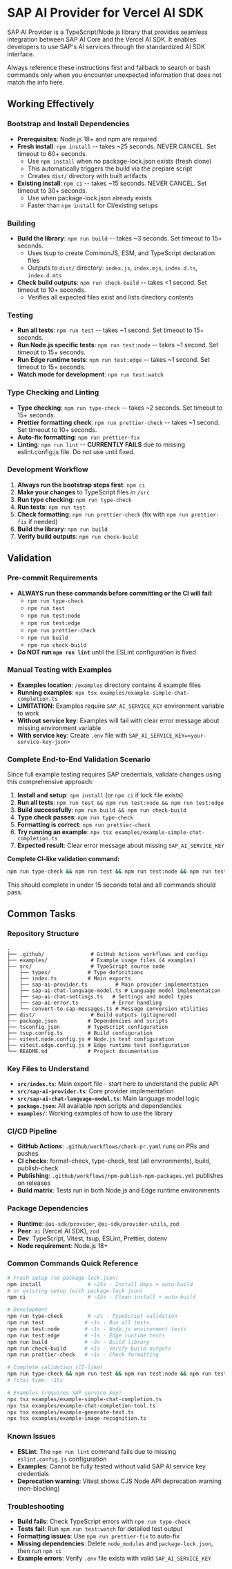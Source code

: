 # SAP AI Provider for Vercel AI SDK

SAP AI Provider is a TypeScript/Node.js library that provides seamless integration between SAP AI Core and the Vercel AI SDK. It enables developers to use SAP's AI services through the standardized AI SDK interface.

Always reference these instructions first and fallback to search or bash commands only when you encounter unexpected information that does not match the info here.

## Working Effectively

### Bootstrap and Install Dependencies
- **Prerequisites**: Node.js 18+ and npm are required
- **Fresh install**: `npm install` -- takes ~25 seconds. NEVER CANCEL. Set timeout to 60+ seconds.
  - Use `npm install` when no package-lock.json exists (fresh clone)
  - This automatically triggers the build via the prepare script
  - Creates `dist/` directory with built artifacts
- **Existing install**: `npm ci` -- takes ~15 seconds. NEVER CANCEL. Set timeout to 30+ seconds.
  - Use when package-lock.json already exists
  - Faster than `npm install` for CI/existing setups

### Building
- **Build the library**: `npm run build` -- takes ~3 seconds. Set timeout to 15+ seconds.
  - Uses tsup to create CommonJS, ESM, and TypeScript declaration files
  - Outputs to `dist/` directory: `index.js`, `index.mjs`, `index.d.ts`, `index.d.mts`
- **Check build outputs**: `npm run check-build` -- takes <1 second. Set timeout to 10+ seconds.
  - Verifies all expected files exist and lists directory contents

### Testing
- **Run all tests**: `npm run test` -- takes ~1 second. Set timeout to 15+ seconds.
- **Run Node.js specific tests**: `npm run test:node` -- takes ~1 second. Set timeout to 15+ seconds.
- **Run Edge runtime tests**: `npm run test:edge` -- takes ~1 second. Set timeout to 15+ seconds.
- **Watch mode for development**: `npm run test:watch`

### Type Checking and Linting
- **Type checking**: `npm run type-check` -- takes ~2 seconds. Set timeout to 15+ seconds.
- **Prettier formatting check**: `npm run prettier-check` -- takes ~1 second. Set timeout to 10+ seconds.
- **Auto-fix formatting**: `npm run prettier-fix`
- **Linting**: `npm run lint` -- **CURRENTLY FAILS** due to missing eslint.config.js file. Do not use until fixed.

### Development Workflow
1. **Always run the bootstrap steps first**: `npm ci`
2. **Make your changes** to TypeScript files in `/src`
3. **Run type checking**: `npm run type-check`
4. **Run tests**: `npm run test`
5. **Check formatting**: `npm run prettier-check` (fix with `npm run prettier-fix` if needed)
6. **Build the library**: `npm run build`
7. **Verify build outputs**: `npm run check-build`

## Validation

### Pre-commit Requirements
- **ALWAYS run these commands before committing or the CI will fail**:
  - `npm run type-check`
  - `npm run test`
  - `npm run test:node`
  - `npm run test:edge`  
  - `npm run prettier-check`
  - `npm run build`
  - `npm run check-build`
- **Do NOT run `npm run lint`** until the ESLint configuration is fixed

### Manual Testing with Examples
- **Examples location**: `/examples` directory contains 4 example files
- **Running examples**: `npx tsx examples/example-simple-chat-completion.ts`
- **LIMITATION**: Examples require `SAP_AI_SERVICE_KEY` environment variable to work
- **Without service key**: Examples will fail with clear error message about missing environment variable
- **With service key**: Create `.env` file with `SAP_AI_SERVICE_KEY=<your-service-key-json>`

### Complete End-to-End Validation Scenario
Since full example testing requires SAP credentials, validate changes using this comprehensive approach:

1. **Install and setup**: `npm install` (or `npm ci` if lock file exists)
2. **Run all tests**: `npm run test && npm run test:node && npm run test:edge`
3. **Build successfully**: `npm run build && npm run check-build`
4. **Type check passes**: `npm run type-check`
5. **Formatting is correct**: `npm run prettier-check`
6. **Try running an example**: `npx tsx examples/example-simple-chat-completion.ts`
7. **Expected result**: Clear error message about missing `SAP_AI_SERVICE_KEY`

**Complete CI-like validation command:**
```bash
npm run type-check && npm run test && npm run test:node && npm run test:edge && npm run prettier-check && npm run build && npm run check-build
```
This should complete in under 15 seconds total and all commands should pass.

## Common Tasks

### Repository Structure
```
.
├── .github/               # GitHub Actions workflows and configs
├── examples/              # Example usage files (4 examples)
├── src/                   # TypeScript source code
│   ├── types/            # Type definitions
│   ├── index.ts          # Main exports
│   ├── sap-ai-provider.ts         # Main provider implementation
│   ├── sap-ai-chat-language-model.ts # Language model implementation
│   ├── sap-ai-chat-settings.ts   # Settings and model types
│   ├── sap-ai-error.ts           # Error handling
│   └── convert-to-sap-messages.ts # Message conversion utilities
├── dist/                  # Build outputs (gitignored)
├── package.json          # Dependencies and scripts
├── tsconfig.json         # TypeScript configuration
├── tsup.config.ts        # Build configuration
├── vitest.node.config.js # Node.js test configuration
├── vitest.edge.config.js # Edge runtime test configuration
└── README.md             # Project documentation
```

### Key Files to Understand
- **`src/index.ts`**: Main export file - start here to understand the public API
- **`src/sap-ai-provider.ts`**: Core provider implementation
- **`src/sap-ai-chat-language-model.ts`**: Main language model logic
- **`package.json`**: All available npm scripts and dependencies
- **`examples/`**: Working examples of how to use the library

### CI/CD Pipeline
- **GitHub Actions**: `.github/workflows/check-pr.yaml` runs on PRs and pushes
- **CI checks**: format-check, type-check, test (all environments), build, publish-check
- **Publishing**: `.github/workflows/npm-publish-npm-packages.yml` publishes on releases
- **Build matrix**: Tests run in both Node.js and Edge runtime environments

### Package Dependencies
- **Runtime**: `@ai-sdk/provider`, `@ai-sdk/provider-utils`, `zod`
- **Peer**: `ai` (Vercel AI SDK), `zod`
- **Dev**: TypeScript, Vitest, tsup, ESLint, Prettier, dotenv
- **Node requirement**: Node.js 18+

### Common Commands Quick Reference
```bash
# Fresh setup (no package-lock.json)
npm install               # ~25s - Install deps + auto-build
# or existing setup (with package-lock.json)  
npm ci                    # ~15s - Clean install + auto-build

# Development
npm run type-check        # ~2s - TypeScript validation
npm run test             # ~1s - Run all tests
npm run test:node        # ~1s - Node.js environment tests
npm run test:edge        # ~1s - Edge runtime tests
npm run build            # ~3s - Build library
npm run check-build      # <1s - Verify build outputs
npm run prettier-check   # ~1s - Check formatting

# Complete validation (CI-like)
npm run type-check && npm run test && npm run test:node && npm run test:edge && npm run prettier-check && npm run build && npm run check-build
# Total time: ~15s

# Examples (requires SAP service key)
npx tsx examples/example-simple-chat-completion.ts
npx tsx examples/example-chat-completion-tool.ts
npx tsx examples/example-generate-text.ts  
npx tsx examples/example-image-recognition.ts
```

### Known Issues
- **ESLint**: The `npm run lint` command fails due to missing `eslint.config.js` configuration
- **Examples**: Cannot be fully tested without valid SAP AI service key credentials
- **Deprecation warning**: Vitest shows CJS Node API deprecation warning (non-blocking)

### Troubleshooting
- **Build fails**: Check TypeScript errors with `npm run type-check`
- **Tests fail**: Run `npm run test:watch` for detailed test output
- **Formatting issues**: Use `npm run prettier-fix` to auto-fix
- **Missing dependencies**: Delete `node_modules` and `package-lock.json`, then run `npm ci`
- **Example errors**: Verify `.env` file exists with valid `SAP_AI_SERVICE_KEY`